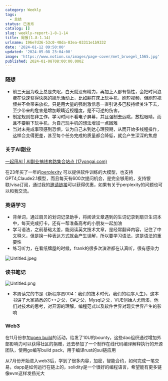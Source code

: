 ```yaml
---
category: Weekly
tags:
  - 总结
status: 已发布
catalog: []
slug: weekly-report-1-8-1-14
title: 周报(1.8-1.14)
urlname: 196e7d36-53c0-48da-83ea-03311e1b9332
date: '2024-01-12 09:50:00'
updated: '2024-05-08 23:04:00'
image: 'https://www.notion.so/images/page-cover/met_bruegel_1565.jpg'
published: 2024-01-08T08:00:00.000Z
---
```


### 随想

- 前三天因为晚上总是失眠，白天就没有精力，再加上人都有惰性，会把时间浪费在快速获得快感的娱乐活动上，比如躺在床上玩手机，刷短视频，但刷短视频并不会带来放松，只是用大量的强刺激信息一直引诱多巴胺持续关注下去，至少带来的危害是增加眼睛近视程度，是不可逆的伤害。
- 制定规则在非工作，学习时间不看电子屏幕，并且强制去远眺，放松眼睛，而且不要躺下玩手机，为自己玩手机的想法增加一点困难
- 当对未完成事项感到恐惧，认为自己未到达心理预期，从而开始多线程操作，这样会变得更差，甚至每个任务完成的质量都会降低，就会产生深深的焦虑

### 关于AI副业


[一起用AI | AI副业搞钱套路集合站点 (17yongai.com)](https://17yongai.com/)


在23年买了一年的[perplexity](https://www.perplexity.ai/) 可以提供软件训练的大模型，也支持GPT4,Claude2.1模型，而且每天有600次提问机会，是完全够用的，支持银联/visa订阅，通过我的[邀请链接](https://perplexity.ai/pro?referral_code=SGJ7X87B)可以获得优惠，如果有关于perplexity的问题也可以和我交流。


### 英语学习

- 背单词，通过扇贝的划词记录助手，将阅读文章遇到的生词记录到扇贝生词本中，每天完成打卡，还有一帮准备高考的小朋友一起加油
- 学习语法，之前基础太差，能阅读英文技术文章，是经常翻译内容，记住了中文释义，但是换一种表达方式就会产生误解，所以要学习语法，这是语法的重要性
- 练习听力，在看纸牌屋的时候，frank的很多次演讲都在认真听，很有感染力

![Untitled.jpeg](https://prod-files-secure.s3.us-west-2.amazonaws.com/5d24fe63-e567-4804-86f9-9fdc62e13082/c33f3733-be40-431e-a494-10399ac86f32/Untitled.jpeg?X-Amz-Algorithm=AWS4-HMAC-SHA256&X-Amz-Content-Sha256=UNSIGNED-PAYLOAD&X-Amz-Credential=ASIAZI2LB466Q4X4KRKF%2F20250419%2Fus-west-2%2Fs3%2Faws4_request&X-Amz-Date=20250419T053904Z&X-Amz-Expires=3600&X-Amz-Security-Token=IQoJb3JpZ2luX2VjEP3%2F%2F%2F%2F%2F%2F%2F%2F%2F%2FwEaCXVzLXdlc3QtMiJGMEQCIC7eLsww44jG6o%2F49oae1LCCsRTSXUT1V%2BZ2uFGomkwlAiA9xVJJjKwJab8PEX3aZvpNdTboSvF1MzQbJ6p%2FnvJhEyqIBAiG%2F%2F%2F%2F%2F%2F%2F%2F%2F%2F8BEAAaDDYzNzQyMzE4MzgwNSIMImfbptKV8bHKjelAKtwD%2FDifdTipm9hPR9HxWy%2F4nTwk%2BHJcZytJlYuzdTRMNkL9dO2cjB%2BN5vw7Dh2%2F4vvLaZ5whZtf1ssHyzqLyQt3BSh0GaX554aYFO6rhAnf6fXzbz627Bd9rDNRQBfg5hoowuMMG2%2F891VRHeRSdLwEEAtuJdAZQIMEU%2BnLwRC8mJKZ5LQh%2BOxH4b4KmVeS1xRWKJmKDAn3n%2B0xhteSM4B8GzHHr%2Bam8i3kJ7h0X07J8E39TMcrhOOLNapdKadcqsHXE4Ae1PpvgZFRwXG4xjHA3fYCkil%2FWpKQLxXzE6UobR3pbNDOI1MQvYc1efmcHkOLuo4n12VK95OfoFNf8pgQ%2F%2B0u4I1tL5K%2FbXdsQLy4L1Gei7SNQVb3IlGTx%2B4yfnBYC7ETjfBozwLWNAinofjaccWLV2vMuGOewBSQJgEI8aZQVd1JX549%2BmF2fPeVTs2GVsZXOoQ%2FL92MObFk9ifWtoHW3wBvN8m0w5TuKSBC6jLc9pwoAjd08fslrgUYugsbaF%2FXSLbmzF2EtaxX0Nh2FwqQt7ONrWnK0eryoighwG2haFQGOX0DikvuQWSAzjG8dFxbkZ9RNDTYuZkQgapKkBENYAkFW7I0kCyHUvfZ75AdoFhqr6DURpNxRMwww9aMwAY6pgEhfXmQmd3httPqx6czp34E9TYk8ItN%2Fzy28tAlklrx1GClxynECc7cL%2BCGr9VTl6Pprqw1pqv8Bpng%2FUo6paas6wf3uo%2Fegut0OVTJHcUX%2BfGrZ1QzAdiy67xeeoNwEXBWhTv8era8lguL9qrNiVKnX4Oy3UYuMV6%2BvI9YnmXK99UmcnyHtmHK5Sr0pVgxR2fZgoXqf7aA%2BVEMmy2d6Fo7xLcGgmiT&X-Amz-Signature=cd1e112e9e211a0f0314a6c2a05671728d51b3617b62217167dcfaf1449286df&X-Amz-SignedHeaders=host&x-id=GetObject)


### 读书笔记


![Untitled.png](https://prod-files-secure.s3.us-west-2.amazonaws.com/5d24fe63-e567-4804-86f9-9fdc62e13082/96aa439a-1c95-4054-aa84-ef4e0c8eb5d1/Untitled.png?X-Amz-Algorithm=AWS4-HMAC-SHA256&X-Amz-Content-Sha256=UNSIGNED-PAYLOAD&X-Amz-Credential=ASIAZI2LB466Q4X4KRKF%2F20250419%2Fus-west-2%2Fs3%2Faws4_request&X-Amz-Date=20250419T053904Z&X-Amz-Expires=3600&X-Amz-Security-Token=IQoJb3JpZ2luX2VjEP3%2F%2F%2F%2F%2F%2F%2F%2F%2F%2FwEaCXVzLXdlc3QtMiJGMEQCIC7eLsww44jG6o%2F49oae1LCCsRTSXUT1V%2BZ2uFGomkwlAiA9xVJJjKwJab8PEX3aZvpNdTboSvF1MzQbJ6p%2FnvJhEyqIBAiG%2F%2F%2F%2F%2F%2F%2F%2F%2F%2F8BEAAaDDYzNzQyMzE4MzgwNSIMImfbptKV8bHKjelAKtwD%2FDifdTipm9hPR9HxWy%2F4nTwk%2BHJcZytJlYuzdTRMNkL9dO2cjB%2BN5vw7Dh2%2F4vvLaZ5whZtf1ssHyzqLyQt3BSh0GaX554aYFO6rhAnf6fXzbz627Bd9rDNRQBfg5hoowuMMG2%2F891VRHeRSdLwEEAtuJdAZQIMEU%2BnLwRC8mJKZ5LQh%2BOxH4b4KmVeS1xRWKJmKDAn3n%2B0xhteSM4B8GzHHr%2Bam8i3kJ7h0X07J8E39TMcrhOOLNapdKadcqsHXE4Ae1PpvgZFRwXG4xjHA3fYCkil%2FWpKQLxXzE6UobR3pbNDOI1MQvYc1efmcHkOLuo4n12VK95OfoFNf8pgQ%2F%2B0u4I1tL5K%2FbXdsQLy4L1Gei7SNQVb3IlGTx%2B4yfnBYC7ETjfBozwLWNAinofjaccWLV2vMuGOewBSQJgEI8aZQVd1JX549%2BmF2fPeVTs2GVsZXOoQ%2FL92MObFk9ifWtoHW3wBvN8m0w5TuKSBC6jLc9pwoAjd08fslrgUYugsbaF%2FXSLbmzF2EtaxX0Nh2FwqQt7ONrWnK0eryoighwG2haFQGOX0DikvuQWSAzjG8dFxbkZ9RNDTYuZkQgapKkBENYAkFW7I0kCyHUvfZ75AdoFhqr6DURpNxRMwww9aMwAY6pgEhfXmQmd3httPqx6czp34E9TYk8ItN%2Fzy28tAlklrx1GClxynECc7cL%2BCGr9VTl6Pprqw1pqv8Bpng%2FUo6paas6wf3uo%2Fegut0OVTJHcUX%2BfGrZ1QzAdiy67xeeoNwEXBWhTv8era8lguL9qrNiVKnX4Oy3UYuMV6%2BvI9YnmXK99UmcnyHtmHK5Sr0pVgxR2fZgoXqf7aA%2BVEMmy2d6Fo7xLcGgmiT&X-Amz-Signature=707538eed489110b3de3bbdc8414b2c79f427370cd231b54f3abe62183e334b5&X-Amz-SignedHeaders=host&x-id=GetObject)

- 本周读完的书是《新程序员004：我们的技术时代，我们的程序人生》，这本书讲了大家熟悉的C++之父，C#之父，Mysql之父，VUE创始人尤雨溪，他们对技术的思考，对开源的理解，编程范式以及软件世界对现实世界产生的影响

### Web3


在11月份参加[open build](https://openbuild.xyz/learn/challenges)的活动，给发了10U的bounty，这些dao组织通过增加外部影响力可以获得社区的捐赠，还去参加了一个制作在线代码编译解释执行的开源团队，使用go编写build pack，用于编译rust的sui链应用


从7月份开始进入web3后，学到了很多内容，加密，智能合约，如何完成一笔交易，dapp是如何运行在链上的，solidity是一个很好的编程语言，希望能有更多链像evm这样发扬光大


